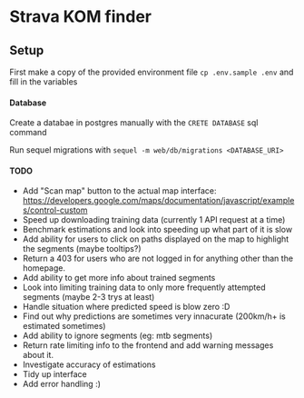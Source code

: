 # Strava KOM finder



## Setup

First make a copy of the provided environment file `cp .env.sample .env` and fill in the variables


#### Database

Create a databae in postgres manually with the `CRETE DATABASE` sql command

Run sequel migrations with `sequel -m web/db/migrations <DATABASE_URI>`



#### TODO

- Add "Scan map" button to the actual map interface: https://developers.google.com/maps/documentation/javascript/examples/control-custom
- Speed up downloading training data (currently 1 API request at a time)
- Benchmark estimations and look into speeding up what part of it is slow
- Add ability for users to click on paths displayed on the map to highlight the segments (maybe tooltips?)
- Return a 403 for users who are not logged in for anything other than the homepage.
- Add ability to get more info about trained segments
- Look into limiting training data to only more frequently attempted segments (maybe 2-3 trys at least)
- Handle situation where predicted speed is blow zero :D
- Find out why predictions are sometimes very innacurate (200km/h+ is estimated sometimes)
- Add ability to ignore segments (eg: mtb segments)
- Return rate limiting info to the frontend and add warning messages about it.
- Investigate accuracy of estimations
- Tidy up interface
- Add error handling :)
